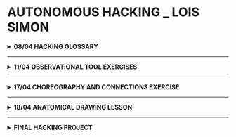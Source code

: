 # AUTONOMOUS HACKING  _ LOIS SIMON




<details><summary> <b>08/04   HACKING GLOSSARY </b> </summary>
 



<br>
<br>

**THE CRITICAL ENGINEERING MANIFESTO**
<br>Summary;
<br>



Engineering/Technology is the most transformative language of our time. 

The Critical Engineer looks at the developments from different disciplines and the connections 
between the human and the machine from the past and the present. 

This knowledge could be strategically used, adopted, re-purposed and deployed.

The Critical Engineer believes that written codes are expanding more and more through the social 
and psychological aspects of our lives. 

They also acknowledges and use the aspects of human vulnerability and dependency in relation with technology. 

The Critical Engineer; recognises / observes /  exploits / expands / strategises / deconstructs / raises awareness

Keywords; transformation / dependency / ‘machine’ / strategy / vulnerability / social and psychological 
<br>
<br>
<br>
<br>


**DEFINITION OF ‘HACKING'**

HACKING;


•	Modern science

•	Influences; behaviour / knowledge / habits / desires / fears / ideals / norms 

•	Dissecting the past and present civilisation -> Influences / transforms / 
        manipulates / questions and collects data for future civilisation.

•	Challenging / questioning the system of security 

•	Loophole within a system

•	Gaining unauthorised access to data in a system or computer.

•	Dumpster diving,  someone's trash is the other persons data.

•	Questioning the value and concept of identity. 

•	Fraud, avoiding the law




Linked to illegal activities and rebellious behaviour (bias). But when and why is something considered as illegal? 
The term hacking still has a negative signification while the concept of hacking is just as well in the 
benefit of our civilisation. 
<br>
<br>
<br>
<br>

**EXAMPLES OF HACKING (PHYSICAL INSTEAD OF DIGITAL)**
	
•	Demonstrations 

•	Rivalry -> finding ways to distinguishing yourself, otherwise your not relevant anymore / enough

•	Surgery 
	
</details>

------------------------------------------------------------------------------------------------------------------------
 
<details><summary> <b>11/04   OBSERVATIONAL TOOL EXERCISES </b> </summary>
<br> <br />
	
**INTERFACE**
<br> <br />	
•	In-between / two thing / boundaries between two things.

•	It’s also the language it uses (computer language / human vocal and body language) 

•	Interface as an doorway/window (virtual)

•	Two things means that there is automatically a division. 

•	Bio hacking also is interface (chip into body or monitor for heart) 
<br> <br />

Example; the computer as an interface 

Media vs Interface - Marshall McLuhan 

Interface has many layers (like an union) 
<br>

> Autonomy is a branch of natural science which deals with the structural organisation of living things.
<br>
Living things; not only bodies but also systems (digital networks).


<br> <br />

**INSPECTION TOOLS**
<br>
<br>
Life art cards. 52 cards (I pick one once a week) Haiku drawings and each cards has a theme with 3 questions. It’s a 
probe that investigates/ reveals / uncovers 'hidden' qualities and questions related a way of life and self reflection. 
<br>
<br>
**TOOL 1) LIFE ART CARDS**
<br>
[Life Art Card](https://imgur.com/3upm5d5)
<br> <br />


•	FLEXIBILITY; The cards are bendable; One card is very flexible; Multiple cards not so much; 
Horizontal bending is more flexible than verticale.
<br> <br />
•	SIZE; Size that fits in my hands; Like a smartphone.
<br> <br />
•	CONTENT; The content is placed in one direction; All the cards have two sides; The back is always the same print 
so the participant doesn’t know what the content on the other side is; The other side has an unique content that 
is placed upwards and isn’t readable upside down; You can pick a card while seeing which one it is or turned to 
the back without knowing which one it is; The cards are written in Dutch; The content can be relevant for people 
from different backgrounds/generations/interests. 
<br> <br />
•	TACTILITY; Soft paper on the flat sides; The corners are partially rounded; The whole stack together on the sides 
feels a but rough but still like some sort of soft sand texture.
<br> <br />
•	SOUND; Soft swiping sound; Quietly in the beginning and a bit sharper at the end; Only when the cards slide 
on to each other. 
<br> <br />
•	COMPOSITION; The 52 cards can be positioned in multiple ways/variations; By moving/shuffling them the order changes; 
The possibilities remain the same but the possibility for one specific card changes because the position changed.
<br> <br />
•	DURABILITY; The set contains 52 cards; I pick one once a week, which means one card for every week, a whole year; 
The cards can be used the year after that because the answers might not be relevant or correct a year later; 
Pick a card, read the content and look at the visuals, but answering the questions on a later moment; Writing your 
answers down or not; Use the answers as information about yourself or others; The object has a continuous function; 
You might get to know new things about yourself or others and apply that information in future scenario’s; 
You may choose to pick one card or more, but there aren’t infinitely cards to pick from so when you choose to pick more, 
there are less cards left to answer.
<br> <br />
•	SETTING; The cards can be used in different social compositions; Alone; Within a group; The context of using the 
cards can be different; Therapeutic session; Hanging out with friends or family; Getting to know new people; 
Discussing them with others.
<br> <br />
•	GOAL; There isn’t a good/bad answer or way of using this object; The answers are subjective and personal and can 
be interpreted differently by anyone.
<br> <br />
•	VULNERABILITY; Made out of paper; Liquids while ruin the object; One card alone is very light and can be blown away 
with wind; You can rip the cards because it’s made out of paper; You can fold them but then they will have 
a folding mark; The physical adjustments to this object can’t be reversed. 
<br> <br />
•	RULES; The rules are a bit abstract; You can pick as many cards as you want and use the cards alone or with other people; You have the freedom to share the answers with others or not; You can re-use the cards.

<br> <br />
<br> <br />

**TOOL 2) SD MINI** 
<br> <br />
•	SIZE; Small object; Easy to transport; Light in weight.

•	MATERIAL; Made out of different materials; All are hard materials; Plastic square with parts that are open for 
input connections; Some informational text at the back of the device and the brand name on the front; 
The outside is probably made out of hard material to keep the inside save (where the content is stored).
<br> <br />
•	FLEXIBILITY; The object is not flexible; Except the cord that connects the object with another device.
<br> <br />
•	TACTILITY; soft surface; cold material.
<br> <br />
•	CONTENT; On the outside you can open the top transparant part of the object and store other objects in it; 
On the inside you can use the object to connect content from one device to another device.
<br> <br />
•	GOAL; Store digital content in one place and restore it to another location/device. 
<br> <br />
•	RULES; Put the cable into the device; Perform digital actions in order to place the content onto the device; 
Disconnect the device and locate it to another device; Shipping movement. 
<br> <br />
•	DURATION; There’s probably a maximum amount of capacity on the device; It could break when it touches 
liquid substances; Using it for a long amount of time, the device could die or loose speed; Break the device 
and all the content will be destroyed as well; In some cases it’s possible reversible to get the content back, 
but in most cases not. 
<br> <br />
<br> <br />




SOME INDIVIDUAL RESEARCH /  INTERESTING ARTICLES FOR HACKING GROUP PROJECT
<br> <br />
https://www.vice.com/nl/article/7xn5db/fotos-van-japanse-zakenmannen-die-op-straat-in-slaap-sukkelen
https://www.vice.com/nl/article/43g89g/de-komst-van-meme-wetenschappers-is-onvermijdelijk

</details>

------------------------------------------------------------------------------------------------------------------------

<details><summary> <b>17/04   CHOREOGRAPHY AND CONNECTIONS EXERCISE </b> </summary>
<br> <br />
	
**CHOREOGRAPHY**

Not only linked to dance but also the structure within society and landscape / infrastructure. 

Choreography definition; Writing movement 
<br> <br />
Warming up walking exercise; There weren’t any instructions in which direction or speed we had to walk. 
Still most of us ignored the tempo of the ticking sound and the walking direction was clockwise. Why? 
I think human behaviour, the habit to follow the crowd in order to fit in. 
<br> <br />
Choreography as a documentation tool - written or drawn or told. It’s an instruction.

History - Write after the dance happend, later in history a description for a dance, before the dance. 

Viewpoint on choreography; moving or dancing creates a certain space. It’s different from standing still. 
<br> <br />
<br> <br />
Choreography in f.e. google; Used to scroll down (the movement).
<br> <br />
Choreography in f.e. a waiting line; Standing in a row behind each other. 
<br> <br />
Choreography in f.e. a conversation; Reaction on the other persons content.
<br> <br />


Choreographic Objects by William Forsythe, Summary:

>Choreography as a term is hard to describe and catch in one description. It’s a difficult term to control. 
It’s in an ongoing proces of the definition within history, the past, present and the future.

<br> <br />

**ADDING SYSTEMS**

•	Human <> Human Programming
	⁃	Ikea 1943 
	⁃	Willam Forsythe, Synchronous Objects 2009
	⁃	Dancing choreography 
	⁃	Steroids
	⁃	Breading 
<br> <br />
•	Computer <> Computer Programming
	⁃	Lucinda Childs 1960 
	⁃	Tangible
<br> <br />
•	Human <> Computer Programming 
	⁃	Internet Access since 190/1990 
	⁃	3D Print 
	⁃	Visual ?
<br> <br />
•	Human <> Non-Human Programming 
	⁃	Moel et al. 2012
	⁃	Cloning 
<br> <br />
•	Natural Agency
	⁃	Bees (honey generating)
<br> <br />
•	Non-Human <> Non-Human Programming
	⁃	Eshkol-Wachman movement notation 1958
<br> <br />
•	Society  <> Society
	⁃	‘Etiketten’
	⁃	Dancing party
<br> <br />
•	Society <> Many Programs
	⁃	Tube map since 1908
	⁃	Canais of Holland 
<br> <br />
<br> <br />


**INSPECT & INTERVENE**
<br> <br />
[Individual Tool Inspection](https://imgur.com/aRtT0sj)
<br> <br />
[Group Tool Inspection.01](https://youtu.be/K2FsH6KbKxo)
<br> <br />
[Group Tool Inspection.02](https://youtu.be/YHzSt9Aughw)
<br> <br />
[Group Tool Inspection.03](https://youtu.be/kqYyVLVOHVw)
<br> <br />
[Group Tool Inspection.04](https://youtu.be/MGCqghYNRUs)
<br> <br />
As a group we tried to combine our different tools together and make it into one chain-system. 
We ended up with a construction that simplifies / automates the action of getting a glass of water 
while sitting in a chair.

</details>

------------------------------------------------------------------------------------------------------------------------

<details><summary> <b>18/04  ANATOMICAL DRAWING LESSON </b> </summary>
<br> <br />
	
**Favorite or most recent hack in picture format**
<br> <br />
	
[Olafur Eliasson - The Weather Project](https://publicdelivery.org/wp-content/uploads/2017/02/Olafur-Eliasson-The-Weather-Project-2003-Tate-Modern-London-1.jpeg)
<br> <br />	
I inspire the minimalistic visualisation that Eliasson represents in a simulation and the position between nature, 
technique and human behaviour.
<br> <br />

> “Olafur Eliasson has created a gigantic installation which in 2003 took over all space in Tate Modern, London. 
The artwork, a sun rising out of a mist was bound to keep any visitor in awe. In this project named The Weather Project, 
the Scandinavian artist recreated the sun and the sky to occupy the Turbine Hall.
	
> The Weather Project tried to give viewers an illusion of being close to the sun within the clouds but the reality is 
that a huge semi-circle was hung from a mirrored ceiling which the reflection made look like a full circle. 
The replica of the space below which could be seen in the ceiling was as a result of the mirrors on the ceiling. 
The audience made the effects complete as some adults and children were often seen lying down on their backs, 
staring at the ceiling and making different gestures so they can watch their reflections”. 

[source](https://publicdelivery.org/olafur-eliasson-the-weather-project/;)
<br> <br />

**DEFINITIONS OF HACKING**
<br> <br />
•	It’s an attitude 
<br> <br />
•	It’s a way of seeing the world differently
<br> <br />
•	Chindogu - an prank originated from Japan
<br> <br />
•	It’s a way of interpreting the relationships between and of things

<br> <br />
**DOCUMENT AND INVENT A SMALL ‘HACKS’**
<br> <br />
[HACK.01](https://imgur.com/zYilm88)
<br> <br />
[GROUP COLLAGE](https://imgur.com/KioNiJl)
 
</details>

------------------------------------------------------------------------------------------------------------------------

<details><summary> <b>FINAL HACKING PROJECT  </b> </summary>
<br> <br />
	
**CONCEPT & REFLECTION**
<br> <br />
For our final hacking project we made a short commercial video, visually inspired by tacky TelSell commercials. 
As a group we agreed on the concept of a gym membership in collaboration with an energy company. In this case with 
one of the biggest in the country, Nuon. We invented a fictional gym called Nuon Power Gym. All the gym equipments 
are connected to Nuon’s power storage. The strategy behind our concept is to attract people by advertising the benefits 
of staying in shape and the discount that Nuon Power Gym has to offer. By working out at this particular gym members 
gain points to settled their electricity bill. A win win situation and beneficial for each costumer. 
<br> <br />
You could say that the system we hacked was about collaborated companies or about the concept of a working out in a gym. 
But in my opinion it is more about the concept of triggering and stimulating human behaviour / actions. It’s well 
known that a lot of people are not a fan of the gym or lack the motivation to visite one. Marketing wise essential to 
respond to such attitude. A common strategy is rewarding someone. In this case the discount on your electricity bill. 
<br> <br />
I believe that the concept op rewarding could be misleading on a long term. Not only within this advertising 
(gym and energy companies) but also in general. People don’t really earn the reward. It just became something to 
trigger them and make them feel better / useful. 

Hacking strategies like this could increase the changing value of performing active actions. Such as going to the gym. 
The aspect of staying in shape loses its value while the discount aspect get’s prioritised. 
<br> <br />
<br> <br />
To me hacking is a strategic planned action focused on behavioural patterns. Mainly about the bugs of human existence.
We find ourselfs in a society build up by structured systems that we assume to rely on. 
I believe that the concept of hacking is a never ending process of evaluationg and questioning these structered systems. 



<br> <br />

**TELSELL STRATEGY**

•	Get attention quickly; Within half a minute you knew what it was about.
<br> <br />
•	Desire; You’ll always recognise the feeling of a blunt kitchen knife if you ever cut a pumpkin.
<br> <br />
•	Convincing; It has already worked for so many people that it must contain some truth.
<br> <br />
•	Cycle of 6min/7min of content that repeats itself, overkill
<br> <br />
+
<br> <br />
[other article](https://www.sprout.nl/artikel/marketing/5-marketinglessen-van-tel-sell)

<br> <br />

**MAKING OF NUON POWER GYM COMMERCIAL**
<br> <br />
[MAKING OF.01](https://youtu.be/ZRoC1e8u2iE)
<br> <br />
[MAKING OF.02](https://youtu.be/xuj0UiiZj58)
<br> <br />

**NUON POWER GYM COMMERCIAL   (partially responsible for the video editing, together with Yorben)**
<br> <br />
[NUON POWER GYM](https://www.youtube.com/watch?v=1ligJZKOAgc&feature=youtu.be)


</details>
